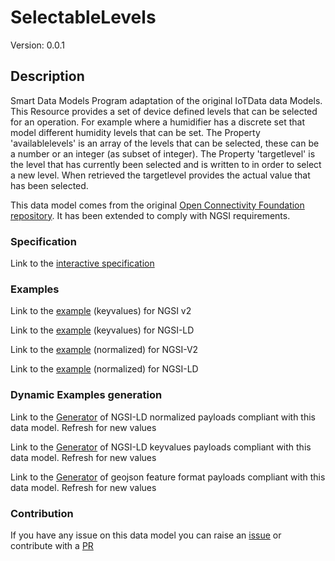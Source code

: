 # SelectableLevels
Version: 0.0.1

## Description 

Smart Data Models Program adaptation of the original IoTData data Models. This Resource provides a set of device defined levels that can be selected for an operation. For example where a humidifier has a discrete set that model different humidity levels that can be set. The Property 'availablelevels' is an array of the levels that can be selected, these can be a number or an integer (as subset of integer). The Property 'targetlevel' is the level that has currently been selected and is written to in order to select a new level. When retrieved the targetlevel provides the actual value that has been selected.

This data model comes from the original [Open Connectivity Foundation repository](https://github.com/openconnectivityfoundation/IoTDataModels). It has been extended to comply with NGSI requirements.
### Specification

Link to the [interactive specification](https://swagger.lab.fiware.org/?url=https://smart-data-models.github.io/dataModel.OCF/SelectableLevels/swagger.yaml)
### Examples

Link to the [example](https://smart-data-models.github.io/dataModel.OCF/SelectableLevels/examples/example.json) (keyvalues) for NGSI v2

Link to the [example](https://smart-data-models.github.io/dataModel.OCF/SelectableLevels/examples/example.jsonld) (keyvalues) for NGSI-LD

Link to the [example](https://smart-data-models.github.io/dataModel.OCF/SelectableLevels/examples/example-normalized.json) (normalized) for NGSI-V2

Link to the [example](https://smart-data-models.github.io/dataModel.OCF/SelectableLevels/examples/example-normalized.jsonld) (normalized) for NGSI-LD
### Dynamic Examples generation

Link to the [Generator](https://smartdatamodels.org/extra/ngsi-ld_generator.php?schemaUrl=https://raw.githubusercontent.com/smart-data-models/dataModel.OCF/master/SelectableLevels/schema.json&email=info@smartdatamodels.org) of NGSI-LD normalized payloads compliant with this data model. Refresh for new values

Link to the [Generator](https://smartdatamodels.org/extra/ngsi-ld_generator_keyvalues.php?schemaUrl=https://raw.githubusercontent.com/smart-data-models/dataModel.OCF/master/SelectableLevels/schema.json&email=info@smartdatamodels.org) of NGSI-LD keyvalues payloads compliant with this data model. Refresh for new values

Link to the [Generator](https://smartdatamodels.org/extra/geojson_features_generator.php?schemaUrl=https://raw.githubusercontent.com/smart-data-models/dataModel.OCF/master/SelectableLevels/schema.json&email=info@smartdatamodels.org) of geojson feature format payloads compliant with this data model. Refresh for new values
### Contribution

 If you have any issue on this data model you can raise an [issue](https://github.com/smart-data-models/dataModel.OCF/issues)  or contribute with a [PR](https://github.com/smart-data-models/dataModel.OCF/pulls)